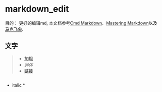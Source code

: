 # markdown_edit
目的： 更好的编辑md, 本文档参考[Cmd Markdown](https://www.zybuluo.com/cmd/)、[Mastering Markdown](https://guides.github.com/features/mastering-markdown/)以及[马克飞象](https://maxiang.io/).   
## 文字
>* **加粗** 
>* *斜体* 
>* [链接](www.baidu.com)
## 


 * italic *
